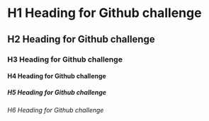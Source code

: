 # H1 Heading for Github challenge
## H2 Heading for Github challenge
### H3 Heading for Github challenge
#### H4 Heading for Github challenge
##### H5 Heading for Github challenge
###### H6 Heading for Github challenge
